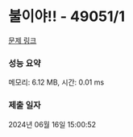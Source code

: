 # 불이야!! - 49051/1 

[문제 링크](https://level.goorm.io/exam/49051/%EB%B6%88%EC%9D%B4%EC%95%BC/quiz/1) 

### 성능 요약

메모리: 6.12 MB, 시간: 0.01 ms

### 제출 일자

2024년 06월 16일 15:00:52


